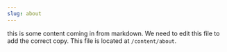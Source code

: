 ```yaml
---
slug: about
---
```


this is some content coming in from markdown. We need to edit this file to add the correct copy. This file is located at `/content/about`.
